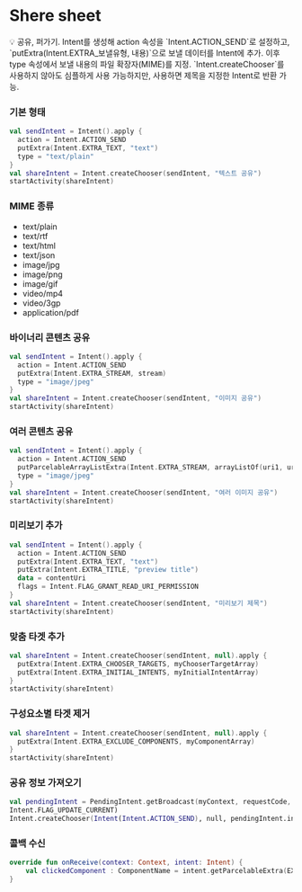 # Shere sheet

<aside>
💡 공유, 퍼가기.
Intent를 생성해 action 속성을 `Intent.ACTION_SEND`로 설정하고, `putExtra(Intent.EXTRA_보낼유형, 내용)`으로 보낼 데이터를 Intent에 추가.
이후 type 속성에서 보낼 내용의 파일 확장자(MIME)를 지정.
 `Intent.createChooser`를 사용하지 않아도 심플하게 사용 가능하지만, 사용하면 제목을 지정한 Intent로 반환 가능.

</aside>

### 기본 형태

```kotlin
val sendIntent = Intent().apply {
  action = Intent.ACTION_SEND
  putExtra(Intent.EXTRA_TEXT, "text")
  type = "text/plain"
}
val shareIntent = Intent.createChooser(sendIntent, "텍스트 공유")
startActivity(shareIntent)
```

### MIME 종류

- text/plain
- text/rtf
- text/html
- text/json
- image/jpg
- image/png
- image/gif
- video/mp4
- video/3gp
- application/pdf

### 바이너리 콘텐츠 공유

```kotlin
val sendIntent = Intent().apply {
  action = Intent.ACTION_SEND
  putExtra(Intent.EXTRA_STREAM, stream)
  type = "image/jpeg"
}
val shareIntent = Intent.createChooser(sendIntent, "이미지 공유")
startActivity(shareIntent)
```

### 여러 콘텐츠 공유

```kotlin
val sendIntent = Intent().apply {
  action = Intent.ACTION_SEND
  putParcelableArrayListExtra(Intent.EXTRA_STREAM, arrayListOf(uri1, uri2))
  type = "image/jpeg"
}
val shareIntent = Intent.createChooser(sendIntent, "여러 이미지 공유")
startActivity(shareIntent)
```

### 미리보기 추가

```kotlin
val sendIntent = Intent().apply {
  action = Intent.ACTION_SEND
  putExtra(Intent.EXTRA_TEXT, "text")
  putExtra(Intent.EXTRA_TITLE, "preview title")
  data = contentUri
  flags = Intent.FLAG_GRANT_READ_URI_PERMISSION
}
val shareIntent = Intent.createChooser(sendIntent, "미리보기 제목")
startActivity(shareIntent)
```

### 맞춤 타겟 추가

```kotlin
val shareIntent = Intent.createChooser(sendIntent, null).apply {
  putExtra(Intent.EXTRA_CHOOSER_TARGETS, myChooserTargetArray)
  putExtra(Intent.EXTRA_INITIAL_INTENTS, myInitialIntentArray)
}
startActivity(shareIntent)
```

### 구성요소별 타겟 제거

```kotlin
val shareIntent = Intent.createChooser(sendIntent, null).apply {
  putExtra(Intent.EXTRA_EXCLUDE_COMPONENTS, myComponentArray)
}
startActivity(shareIntent)
```

### 공유 정보 가져오기

```kotlin
val pendingIntent = PendingIntent.getBroadcast(myContext, requestCode, Intent(myContext, MyBroadcastReceiver.class),
Intent.FLAG_UPDATE_CURRENT)
Intent.createChooser(Intent(Intent.ACTION_SEND), null, pendingIntent.intentSender)
```

### 콜백 수신

```kotlin
override fun onReceive(context: Context, intent: Intent) {
    val clickedComponent : ComponentName = intent.getParcelableExtra(EXTRA_CHOSEN_COMPONENT)
}
```
